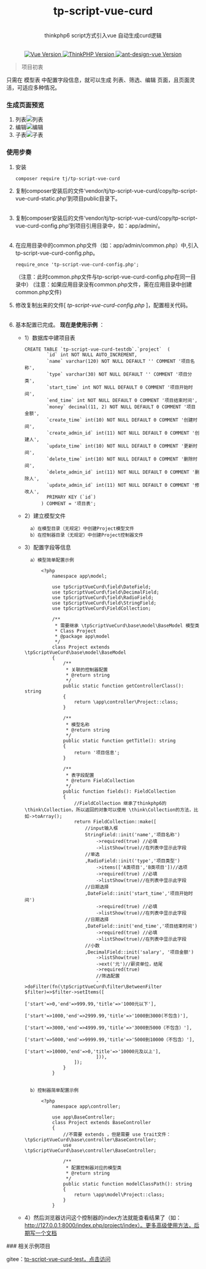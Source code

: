 <div align="center">
 <br>
<h1 align="center">tp-script-vue-curd</h1>
 <br>
thinkphp6 script方式引入vue 自动生成curd逻辑
 <br>
</div>
 <br>
<p align="center">
    <a href="#">
        <img src="https://img.shields.io/badge/Vue-3.0.0+-green.svg" alt="Vue Version">
    </a>
    <a href="#">
        <img src="https://img.shields.io/badge/ThinkPHP-6.0.0+-green.svg" alt="ThinkPHP Version">
    </a>
      <a href="#">
        <img src="https://img.shields.io/badge/ant design vue-2.0.0+-green.svg" alt="ant-design-vue Version">
    </a>
</p>

> 项目初衷

只需在 模型表 中配置字段信息，就可以生成 列表、筛选、编辑 页面，且页面灵活，可适应多种情况。

### 生成页面预览

1. 列表![列表](https://images.gitee.com/uploads/images/2021/0127/142357_7b7ac128_370098.png "1.png")
2. 编辑![编辑](https://images.gitee.com/uploads/images/2021/0127/142742_07cc8b32_370098.png "2.png")
3. 子表![子表](https://images.gitee.com/uploads/images/2021/0127/142758_e14af033_370098.png "3.png")

### 使用步奏


   1. 安装
        ```
        composer require tj/tp-script-vue-curd
        ```
   2. 复制composer安装后的文件‘vendor/tj/tp-script-vue-curd/copy/tp-script-vue-curd-static.php’到项目public目录下。<br><br>
   3. 复制composer安装后的文件‘vendor/tj/tp-script-vue-curd/copy/tp-script-vue-curd-config.php’到项目引用目录中，如：app/admin/。<br><br>
   4. 在应用目录中的common.php文件（如：app/admin/common.php）中,引入tp-script-vue-curd-config.php。
        ```
        require_once 'tp-script-vue-curd-config.php';
        ```
        （注意：此时common.php文件与tp-script-vue-curd-config.php在同一目录中）
        (注意：如果应用目录没有common.php文件，需在应用目录中创建common.php文件)


   5. 修改复制出来的文件[ _tp-script-vue-curd-config.php_ ]，配置相关代码。<br><br>
   6. 基本配置已完成。 **现在是使用示例** ：

       - 1）数据库中建项目表
         
             CREATE TABLE `tp-script-vue-curd-testdb`.`project`  (
                     `id` int NOT NULL AUTO_INCREMENT,
                     `name` varchar(120) NOT NULL DEFAULT '' COMMENT '项目名称',
                     `type` varchar(30) NOT NULL DEFAULT '' COMMENT '项目分类',
                     `start_time` int NOT NULL DEFAULT 0 COMMENT '项目开始时间',
                     `end_time` int NOT NULL DEFAULT 0 COMMENT '项目结束时间',
                     `money` decimal(11, 2) NOT NULL DEFAULT 0 COMMENT '项目金额',
                     `create_time` int(10) NOT NULL DEFAULT 0 COMMENT '创建时间',
                     `create_admin_id` int(11) NOT NULL DEFAULT 0 COMMENT '创建人',
                     `update_time` int(10) NOT NULL DEFAULT 0 COMMENT '更新时间',
                     `delete_time` int(10) NOT NULL DEFAULT 0 COMMENT '删除时间',
                     `delete_admin_id` int(11) NOT NULL DEFAULT 0 COMMENT '删除人',
                     `update_admin_id` int(11) NOT NULL DEFAULT 0 COMMENT '修改人',
                     PRIMARY KEY (`id`)
                   ) COMMENT = '项目表';
   
       - 2）建立模型文件
   
               a）在模型目录（无规定）中创建Project模型文件
               b）在控制器目录（无规定）中创建Project控制器文件
   
       - 3）配置字段等信息
   
               a）模型简单配置示例
   
                   <?php
                       namespace app\model;
                       
                       use tpScriptVueCurd\field\DateField;
                       use tpScriptVueCurd\field\DecimalField;
                       use tpScriptVueCurd\field\RadioField;
                       use tpScriptVueCurd\field\StringField;
                       use tpScriptVueCurd\FieldCollection;
                       
                       /**
                        * 需要继承 \tpScriptVueCurd\base\model\BaseModel 模型类
                        * Class Project
                        * @package app\model
                        */
                       class Project extends \tpScriptVueCurd\base\model\BaseModel
                       {
                           /**
                            * 关联的控制器配置
                            * @return string
                            */
                           public static function getControllerClass(): string
                           {
                               return \app\controller\Project::class;
                           }
                       
                           /**
                            * 模型名称
                            * @return string
                            */
                           public static function getTitle(): string
                           {
                               return '项目信息';
                           }
                       
                           /**
                            * 表字段配置
                            * @return FieldCollection
                            */
                           public function fields(): FieldCollection
                           {
                               //FieldCollection 继承了thinkphp6的 \think\Collection，所以返回的对象可以使用 \think\Collection的方法，比如->toArray();
                               return FieldCollection::make([
                                   //input输入框
                                   StringField::init('name','项目名称')
                                       ->required(true) //必填
                                       ->listShow(true)//在列表中显示此字段
                                   //单选
                                   ,RadioField::init('type','项目类型')
                                       ->items(['A类项目','B类项目'])//选项
                                       ->required(true) //必填
                                       ->listShow(true)//在列表中显示此字段
                                   //日期选择
                                   ,DateField::init('start_time','项目开始时间')
                                       ->required(true) //必填
                                       ->listShow(true)//在列表中显示此字段
                                   //日期选择
                                   ,DateField::init('end_time','项目结束时间')
                                       ->required(true) //必填
                                       ->listShow(true)//在列表中显示此字段
                                   //小数
                                   ,DecimalField::init('salary', '项目金额')
                                       ->listShow(true)
                                       ->ext('元')//薪资单位，结尾
                                       ->required(true)
                                       //筛选配置
                                       ->doFilter(fn(\tpScriptVueCurd\filter\BetweenFilter $filter)=>$filter->setItems([
                                           ['start'=>0,'end'=>999.99,'title'=>'1000元以下'],
                                           ['start'=>1000,'end'=>2999.99,'title'=>'1000到3000(不包含)'],
                                           ['start'=>3000,'end'=>4999.99,'title'=>'3000到5000（不包含）'],
                                           ['start'=>5000,'end'=>9999.99,'title'=>'5000到10000（不包含）'],
                                           ['start'=>10000,'end'=>0,'title'=>'10000元及以上'],
                                       ])),
                               ]);
                           }
                       }
   
                
               b）控制器简单配置示例
         
                   <?php
                       namespace app\controller;
                       
                       use app\BaseController;
                       class Project extends BaseController
                       {
                           //不需要 extends ，但是需要 use trait文件：\tpScriptVueCurd\base\controller\BaseController;
                           use \tpScriptVueCurd\base\controller\BaseController;
                       
                           /**
                            * 配置控制器对应的模型类
                            * @return string
                            */
                           public static function modelClassPath(): string
                           {
                               return \app\model\Project::class;
                           }
                       }
                       
   
       - 4）然后浏览器访问这个控制器的index方法就能查看结果了（如：http://127.0.0.1:8000/index.php/project/index）。更多高级使用方法，后期写一个文档

   </p>
### 相关示例项目

gitee：[tp-script-vue-curd-test，点击访问](https://gitee.com/tjztjspz/tp-script-vue-curd-test)


